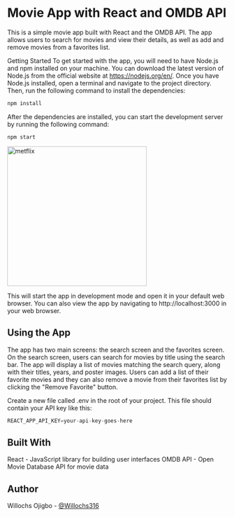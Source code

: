 # Movie App with React and OMDB API

This is a simple movie app built with React and the OMDB API. The app allows users to search for movies and view their details, as well as add and remove movies from a favorites list.

Getting Started
To get started with the app, you will need to have Node.js and npm installed on your machine. You can download the latest version of Node.js from the official website at https://nodejs.org/en/. Once you have Node.js installed, open a terminal and navigate to the project directory. Then, run the following command to install the dependencies:

```javascript
npm install
```
After the dependencies are installed, you can start the development server by running the following command:

```
npm start
```

<img width="319" alt="metflix" src="https://user-images.githubusercontent.com/82782869/222931461-efa02ee6-8ca6-4e8d-9188-cf01e2e01794.png">

This will start the app in development mode and open it in your default web browser. You can also view the app by navigating to http://localhost:3000 in your web browser.

## Using the App
The app has two main screens: the search screen and the favorites screen. On the search screen, users can search for movies by title using the search bar. The app will display a list of movies matching the search query, along with their titles, years, and poster images. Users can add a list of their favorite movies and they can also remove a movie from their favorites list by clicking the "Remove Favorite" button.

Create a new file called .env in the root of your project. This file should contain your API key like this:

```javascript
REACT_APP_API_KEY=your-api-key-goes-here
```


## Built With
React - JavaScript library for building user interfaces
OMDB API - Open Movie Database API for movie data

## Author
Willochs Ojigbo - [@Willochs316](https://www.linkedin.com/in/willochs-ojigbo-a73108196/)
